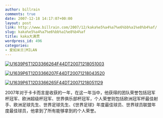 ```yaml
---
author: billrain
comments: true
date: 2007-12-18 14:17:07+00:00
layout: post
link: http://www.billrain.com/2007/12/kaka%e5%a4%a7%e6%bb%a1%e8%b4%af/
slug: kaka%e5%a4%a7%e6%bb%a1%e8%b4%af
title: kaka大满贯
wordpress_id: 496
categories:
- 爱如米兰|MILAN
---
```


[](http://www.billrain.com/wp-content/uploads/2007/12/u1639p6t12d3366264f44dt20071218051003.jpg)


[![U1639P6T12D3366264F44DT20071218051003](http://www.billrain.com/wp-content/uploads/2007/12/u1639p6t12d3366264f44dt20071218051003-thumb.jpg)](http://www.billrain.com/wp-content/uploads/2007/12/u1639p6t12d3366264f44dt20071218051003.jpg)


[](http://www.billrain.com/wp-content/uploads/2007/12/u1639p6t12d3366207f44dt20071218043520.jpg)


[![U1639P6T12D3366207F44DT20071218043520](http://www.billrain.com/wp-content/uploads/2007/12/u1639p6t12d3366207f44dt20071218043520-thumb.jpg)](http://www.billrain.com/wp-content/uploads/2007/12/u1639p6t12d3366207f44dt20071218043520.jpg)


 [](http://www.billrain.com/wp-content/uploads/2007/12/u1639p6t12d3366264f44dt200712180510031.jpg)

[](http://www.billrain.com/wp-content/uploads/2007/12/u1639p6t12d3366265f44dt20071218051129.jpg)


[![U1639P6T12D3366265F44DT20071218051129](http://www.billrain.com/wp-content/uploads/2007/12/u1639p6t12d3366265f44dt20071218051129-thumb.jpg)](http://www.billrain.com/wp-content/uploads/2007/12/u1639p6t12d3366265f44dt20071218051129.jpg)


2007年对于卡卡而言是收获的一年，在这一年当中，他获得的团队荣誉包括冠军杯冠军、欧洲超级杯冠军、世界俱乐部杯冠军，个人荣誉则包括欧洲冠军杯最佳射手、欧洲足球先生、世界足球先生、《世界足球》年度最佳球员、世界球员联盟年度最佳球员，他拿到了所有能够拿到的个人荣誉。
